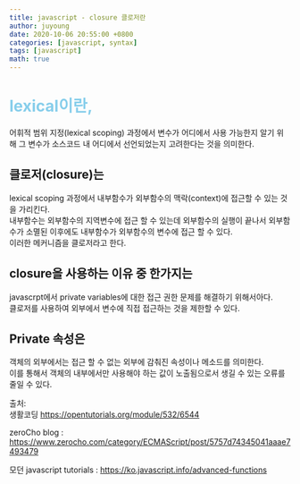 ```yaml
---
title: javascript - closure 클로저란
author: juyoung
date: 2020-10-06 20:55:00 +0800
categories: [javascript, syntax]
tags: [javascript]
math: true
---
```



# <font color=skyblue>lexical이란,</font>  
  어휘적 범위 지정(lexical scoping) 과정에서 변수가 어디에서 사용 가능한지 알기 위해 그 변수가 소스코드 내 어디에서 선언되었는지 고려한다는 것을 의미한다. 


## 클로저(closure)는  
 lexical scoping 과정에서 내부함수가 외부함수의 맥락(context)에 접근할 수 있는 것을 가리킨다.  
 내부함수는 외부함수의 지역변수에 접근 할 수 있는데 외부함수의 실행이 끝나서 외부함수가 소멸된 이후에도 내부함수가 외부함수의 변수에 접근 할 수 있다.  
이러한 메커니즘을 클로저라고 한다. 

## closure을 사용하는 이유 중 한가지는   
javascrpt에서 private variables에 대한 접근 권한 문제를 해결하기 위해서아다.  
클로저를 사용하여 외부에서 변수에 직접 접근하는 것을 제한할 수 있다.  

## Private 속성은 
객체의 외부에서는 접근 할 수 없는 외부에 감춰진 속성이나 메소드를 의미한다.   
이를 통해서 객체의 내부에서만 사용해야 하는 값이 노출됨으로서 생길 수 있는 오류를 줄일 수 있다.

출처:   
생활코딩 <https://opentutorials.org/module/532/6544>  

zeroCho blog : <https://www.zerocho.com/category/ECMAScript/post/5757d74345041aaae7493479>

모던 javascript tutorials : <https://ko.javascript.info/advanced-functions>